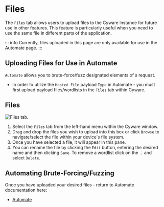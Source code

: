 # Files

The `Files` tab allows users to upload files to the Cyware Instance for future use in other features. This feature is particularly useful when you need to use the same file in different parts of the application.

::: info
Currently, files uploaded in this page are only available for use in the Automate page.
:::

## Uploading Files for Use in Automate

`Automate` allows you to brute-force/fuzz designated elements of a request.

- In order to utilize the `Hosted File` payload `Type` in Automate - you must first upload payload files/wordlists in the `Files` tab within Cyware.

## Files

<img alt="Files tab." src="/_images/upload_wordlist_tab.png" center/>

1. Select the `Files` tab from the left-hand menu within the Cyware window.
2. Drag and drop the files you wish to upload into this box or click `Browse` to navigate/select the file within your device's file system.
3. Once you have selected a file, it will appear in this pane.
4. You can rename the file by clicking the `Edit` button, entering the desired name and then clicking `Save`. To remove a wordlist click on the `⋮` and select `Delete`.

## Automating Brute-Forcing/Fuzzing

Once you have uploaded your desired files - return to Automate documentation here:

- [Automate](../testing/automate.md)

